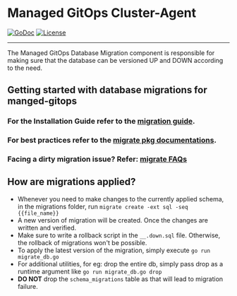 
# Managed GitOps Cluster-Agent

[![GoDoc](https://godoc.org/github.com/redhat-appstudio/managed-gitops/migration?status.svg)](https://pkg.go.dev/mod/github.com/redhat-appstudio/managed-gitops/migration)
[![License](https://img.shields.io/:license-apache-blue.svg)](http://www.apache.org/licenses/LICENSE-2.0.html)

----

The Managed GitOps Database Migration component is responsible for making sure that the database can be versioned UP and DOWN according to the need.

## Getting started with database migrations for manged-gitops

### For the Installation Guide refer to the [migration guide](https://github.com/golang-migrate/migrate/blob/master/cmd/migrate/README.md).

### For best practices refer to the [migrate pkg documentations](https://github.com/golang-migrate/migrate/blob/master/MIGRATIONS.md).

### Facing a dirty migration issue? Refer: [migrate FAQs](https://github.com/golang-migrate/migrate/blob/master/FAQ.md#what-does-dirty-database-mean)

## How are migrations applied? 

- Whenever you need to make changes to the currently applied schema, in the migrations folder, run `migrate create -ext sql -seq {{file_name}}`
- A new version of migration will be created. Once the changes are written and verified.
- Make sure to write a rollback script in the `__.down.sql` file. Otherwise, the rollback of migrations won't be possible.
- To apply the latest version of the migration, simply execute `go run migrate_db.go`
- For additional utilities, for eg: drop the entire db, simply pass drop as a runtime argument like `go run migrate_db.go drop`
- **DO NOT** drop the `schema_migrations` table as that will lead to migration failure.

